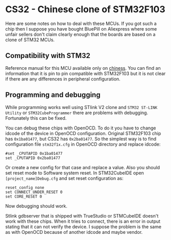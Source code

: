 # CS32 - Chinese clone of STM32F103

Here are some notes on how to deal with these MCUs. If you got such a chip then I suppose you have bought BluePill on Aliexpress where some unfair sellers don't claim clearly enough that the boards are based on a clone of STM32 MCUs.

## Compatibility with STM32

Reference manual for this MCU available only on [chiness](https://stm32duinoforum.com/forum/upload/CS32F103%E6%89%8B%E5%86%8C.pdf). You can find an information that it is pin to pin compatible with STM32F103 but it is not clear if there are any differences in peripheral configuration. 


## Programming and debugging

While programming works well using STlink V2 clone and `STM32 ST-LINK Utility` or `STM32CubeProgrammer` there are problems with debugging. Fortunately this can be fixed.

You can debug these chips with OpenOCD. To do it you have to change idcode of the device in OpenOCD configuration. Original STM32F103 chip has `0x1ba01477`, but CS32 has `0x2ba01477`. So the simplest way is to find configuration file `stm32f1x.cfg` in OpenOCD directory and replace idcode:

```
#set _CPUTAPID 0x1ba01477
set _CPUTAPID 0x2ba01477
```

Or create a new config for that case and replace a value. Also you should set reset mode to Software system reset. In STM32CubeIDE open `[project_name]Debug.cfg` and set reset configuration as:

```
reset_config none
set CONNECT_UNDER_RESET 0
set CORE_RESET 0
```

Now debugging should work.

Stlink gdbserver that is shipped with TrueStudio or STMCubeIDE doesn't work with these chips. When it tries to connect, there is an error in output stating that it can not verify the device. I suppose the problem is the same as with OpenOCD because of another idcode and maybe vendor.

